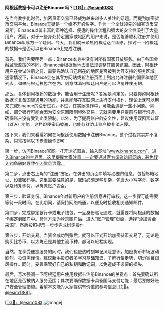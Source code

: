 **阿根廷数据卡可以注册Binance吗？[[TG💪+ @esim1088](https://t.me/s/esim1088)]**

在当今数字化时代，加密货币交易已经成为越来越多人关注的话题。而提到加密货币交易平台，Binance无疑是一个绕不开的名字。作为一个全球领先的加密货币交易所，Binance以其丰富的币种选择、便捷的操作流程和强大的安全性吸引了大量用户。然而，对于一些身处特定国家或地区的用户来说，是否能够顺利注册并使用Binance却成为一个疑问。今天，我们就来聚焦阿根廷这个国家，探讨一下阿根廷的数据卡是否可以在Binance上完成注册。

首先，我们需要明确一点：Binance本身并没有对所有国家开放服务。由于各国金融监管政策的不同，Binance会根据当地法律法规调整其服务范围。因此，阿根廷用户在尝试注册之前，需要先确认自己所在的地区是否被列为可支持的服务区域。通常情况下，Binance会在其官方网站或者注册页面上列出允许注册的国家和地区列表。如果阿根廷被包含在内，则意味着阿根廷用户是可以注册并使用的。

那么，具体到阿根廷的数据卡，能否用于注册呢？答案是肯定的。只要你的阿根廷数据卡具备国际通用的功能，并且能够在互联网上进行支付操作，理论上就可以用来完成Binance的注册过程。不过，在实际操作中，可能会遇到一些小问题。例如，部分银行可能会因为安全原因限制境外交易，这就需要用户提前与银行沟通，确保账户没有受到此类限制。此外，为了提高账户的安全性，建议使用双因素认证（2FA）功能，这样即便密码被盗，也能有效防止账户被非法入侵。

接下来，我们来看看如何在阿根廷使用数据卡注册Binance。整个过程其实并不复杂，只需按照以下步骤操作即可：

第一步，访问Binance官网。打开浏览器后，输入网址“www.binance.com”，进入Binance的主界面。这里提醒大家注意，一定要通过官方渠道访问网站，避免误入钓鱼网站导致个人信息泄露。

第二步，点击右上角的“注册”按钮。在弹出的页面中填写必要的信息，包括邮箱地址、设置密码等。这里需要注意的是，密码必须足够复杂，包含大小写字母、数字以及特殊字符，以确保账户安全。

第三步，验证身份。Binance会对新用户的注册信息进行审核，这一步骤可能需要等待一段时间。在此期间，请保持网络畅通，以便及时接收相关通知邮件。

第四步，完成绑定银行卡或电子钱包。一旦身份验证通过，就需要将阿根廷的数据卡绑定到账户中。具体方法为登录账户后，进入“账户管理”页面，选择“添加资金来源”，然后按照提示一步步完成绑定操作。

第五步，开始交易。当资金成功到账后，就可以正式开始加密货币交易了。无论是购买比特币、以太坊还是其他主流币种，都可以轻松实现。

当然，在享受便捷服务的同时，我们也应该时刻牢记风险意识。加密货币市场波动剧烈，投资需谨慎。建议新手投资者多学习基础知识，了解行情走势，切勿盲目跟风操作。同时，妥善保管好自己的私钥和助记词，以免造成不必要的损失。

最后，再次强调一下阿根廷用户使用数据卡注册Binance的关键点：首先要确认所在地区是否被纳入服务范围；其次要确保数据卡具备国际支付功能；最后要做好账户安全管理措施。希望本文能为大家提供有价值的参考信息[[TG💪+ @esim1088](https://t.me/s/esim1088)]。

[[TG💪+ @esim1088](https://t.me/s/esim1088) ![Image](https://i.postimg.cc/4NQfJmqS/Snipaste-2025-05-13-00-14-12.png)]